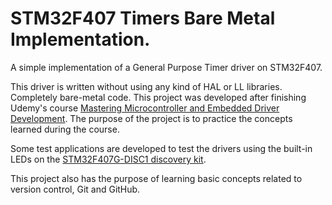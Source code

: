 # STM32F407 Timers Bare Metal Implementation.

A simple implementation of a General Purpose Timer driver on STM32F407.

This driver is written without using any kind of HAL or LL libraries. Completely bare-metal code. This project was developed after finishing Udemy's course [Mastering Microcontroller and Embedded Driver Development](https://www.udemy.com/course/mastering-microcontroller-with-peripheral-driver-development). The purpose of the project is to practice the concepts learned during the course.

Some test applications are developed to test the drivers using the built-in LEDs on the [STM32F407G-DISC1 discovery kit](https://www.st.com/en/evaluation-tools/stm32f4discovery.html).

This project also has the purpose of learning basic concepts related to version control, Git and GitHub.


